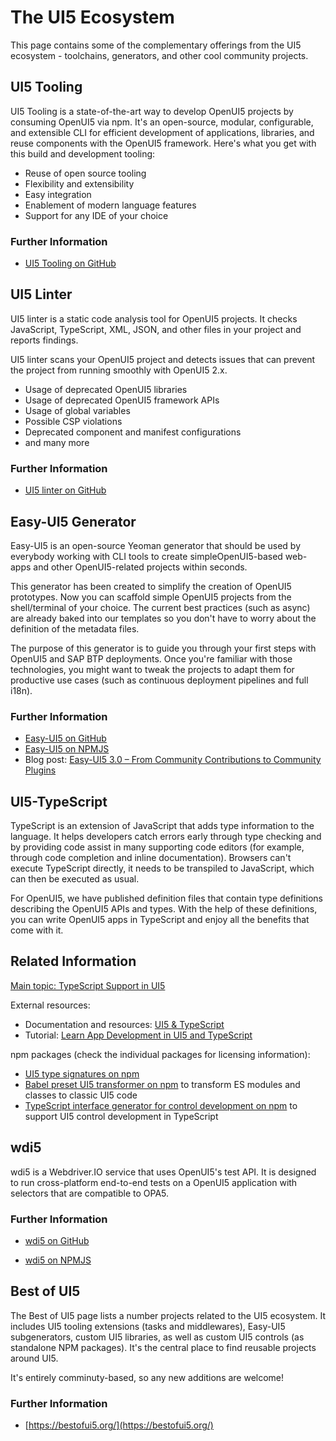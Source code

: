 <!-- loiob72ccb50eda94ac9b9be454a03ca4213 -->

# The UI5 Ecosystem

This page contains some of the complementary offerings from the UI5 ecosystem - toolchains, generators, and other cool community projects.

<a name="loiod8ab43d845cd42ceb0aa4e47b44a8fcc"/>

<!-- loiod8ab43d845cd42ceb0aa4e47b44a8fcc -->

## UI5 Tooling



UI5 Tooling is a state-of-the-art way to develop OpenUI5 projects by consuming OpenUI5 via npm. It's an open-source, modular, configurable, and extensible CLI for efficient development of applications, libraries, and reuse components with the OpenUI5 framework. Here's what you get with this build and development tooling:

-   Reuse of open source tooling
-   Flexibility and extensibility
-   Easy integration
-   Enablement of modern language features
-   Support for any IDE of your choice



### Further Information

-   [UI5 Tooling on GitHub](https://sap.github.io/ui5-tooling/)

<a name="loiof9c9470583b2455c94bed2bf934e0f1f"/>

<!-- loiof9c9470583b2455c94bed2bf934e0f1f -->

## UI5 Linter



UI5 linter is a static code analysis tool for OpenUI5 projects. It checks JavaScript, TypeScript, XML, JSON, and other files in your project and reports findings.

UI5 linter scans your OpenUI5 project and detects issues that can prevent the project from running smoothly with OpenUI5 2.x.

-   Usage of deprecated OpenUI5 libraries
-   Usage of deprecated OpenUI5 framework APIs
-   Usage of global variables
-   Possible CSP violations
-   Deprecated component and manifest configurations
-   and many more



### Further Information

-   [UI5 linter on GitHub](https://github.com/SAP/ui5-linter)

<a name="loio702f08a7481e46688c5603385b5bdc68"/>

<!-- loio702f08a7481e46688c5603385b5bdc68 -->

## Easy-UI5 Generator



Easy-UI5 is an open-source Yeoman generator that should be used by everybody working with CLI tools to create simpleOpenUI5-based web-apps and other OpenUI5-related projects within seconds.

This generator has been created to simplify the creation of OpenUI5 prototypes. Now you can scaffold simple OpenUI5 projects from the shell/terminal of your choice. The current best practices \(such as async\) are already baked into our templates so you don't have to worry about the definition of the metadata files.

The purpose of this generator is to guide you through your first steps with OpenUI5 and SAP BTP deployments. Once you're familiar with those technologies, you might want to tweak the projects to adapt them for productive use cases \(such as continuous deployment pipelines and full i18n\).



### Further Information

-   [Easy-UI5 on GitHub](https://github.com/SAP/generator-easy-ui5)
-   [Easy-UI5 on NPMJS](https://www.npmjs.com/package/generator-easy-ui5)
-   Blog post: [Easy-UI5 3.0 – From Community Contributions to Community Plugins](https://blogs.sap.com/2021/04/09/easy-ui5-3.0-from-community-contributions-to-community-plugins/)

<a name="loioab4f18de7652442da85fc08b38a8a8ce"/>

<!-- loioab4f18de7652442da85fc08b38a8a8ce -->

## UI5-TypeScript



TypeScript is an extension of JavaScript that adds type information to the language. It helps developers catch errors early through type checking and by providing code assist in many supporting code editors \(for example, through code completion and inline documentation\). Browsers can't execute TypeScript directly, it needs to be transpiled to JavaScript, which can then be executed as usual.

For OpenUI5, we have published definition files that contain type definitions describing the OpenUI5 APIs and types. With the help of these definitions, you can write OpenUI5 apps in TypeScript and enjoy all the benefits that come with it.



<a name="loioab4f18de7652442da85fc08b38a8a8ce__section_grr_32p_k5c"/>

## Related Information

[Main topic: TypeScript Support in UI5](typescript-support-a7ee961.md)

External resources:

-   Documentation and resources: [UI5 & TypeScript](https://sap.github.io/ui5-typescript/)
-   Tutorial: [Learn App Development in UI5 and TypeScript](https://github.com/SAP-samples/ui5-typescript-tutorial)

npm packages \(check the individual packages for licensing information\):

-   [UI5 type signatures on npm](https://www.npmjs.com/package/@sapui5/ts-types-esm)
-   [Babel preset UI5 transformer on npm](https://www.npmjs.com/package/babel-preset-transform-ui5) to transform ES modules and classes to classic UI5 code
-   [TypeScript interface generator for control development on npm](https://www.npmjs.com/package/@ui5/ts-interface-generator) to support UI5 control development in TypeScript

<a name="loiof92b537272ba43abbfc157ba4ec8f010"/>

<!-- loiof92b537272ba43abbfc157ba4ec8f010 -->

## wdi5



wdi5 is a Webdriver.IO service that uses OpenUI5's test API. It is designed to run cross-platform end-to-end tests on a OpenUI5 application with selectors that are compatible to OPA5.



### Further Information

-   [wdi5 on GitHub](https://ui5-community.github.io/wdi5/#/)

-   [wdi5 on NPMJS](https://www.npmjs.com/package/wdio-ui5-service)


<a name="loio23a0a11a88df42578b5baae11c06a89b"/>

<!-- loio23a0a11a88df42578b5baae11c06a89b -->

## Best of UI5

The Best of UI5 page lists a number projects related to the UI5 ecosystem. It includes UI5 tooling extensions \(tasks and middlewares\), Easy-UI5 subgenerators, custom UI5 libraries, as well as custom UI5 controls \(as standalone NPM packages\). It's the central place to find reusable projects around UI5.

It's entirely comminuty-based, so any new additions are welcome!





### Further Information

-   [https://bestofui5.org/](https://bestofui5.org/)

